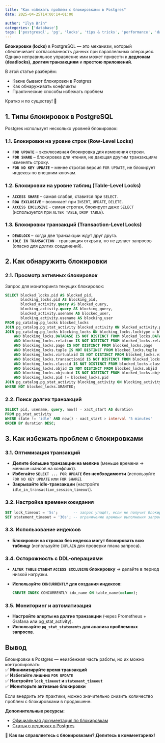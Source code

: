 ```yaml
---
title: "Как избежать проблем с блокировками в Postgres"
date: 2025-04-25T14:00:14+01:00

author: "Ilya Brin"
categories: ['database']
tags: ['postgresql', 'pg', 'locks', 'tips & tricks', 'performance', 'database', 'optimization']
---
```


**Блокировки (locks)** в PostgreSQL — это механизм, который обеспечивает согласованность данных при параллельных операциях. Однако неправильное управление ими может привести к **дедлокам (deadlocks)**, **долгим транзакциям** и **простою приложений**.  

В этой статье разберём:  

- Какие бывают блокировки в Postgres  
- Как обнаруживать конфликты  
- Практические способы избежать проблем  

Кратко и по существу! 🚀  

## **1. Типы блокировок в PostgreSQL**  

Postgres использует несколько уровней блокировок:  

### **1.1. Блокировки на уровне строк (Row-Level Locks)**  

- **`FOR UPDATE`** – эксклюзивная блокировка для изменения строки.  
- **`FOR SHARE`** – блокировка для чтения, не дающая другим транзакциям изменять строку.  
- **`FOR NO KEY UPDATE`** – менее строгая версия `FOR UPDATE`, не блокирует индексы по внешним ключам.  

### **1.2. Блокировки на уровне таблиц (Table-Level Locks)**  

- **`ACCESS SHARE`** – самая слабая, ставится при `SELECT`.  
- **`ROW EXCLUSIVE`** – возникает при `INSERT`, `UPDATE`, `DELETE`.  
- **`ACCESS EXCLUSIVE`** – самая строгая, блокирует даже `SELECT` (используется при `ALTER TABLE`, `DROP TABLE`).  

### **1.3. Блокировки транзакций (Transaction-Level Locks)**  

- **`DEADLOCK`** – когда две транзакции ждут друг друга.  
- **`IDLE IN TRANSACTION`** – транзакция открыта, но не делает запросов (опасно для долгих соединений).  

## **2. Как обнаружить блокировки**  

### **2.1. Просмотр активных блокировок**  

Запрос для мониторинга текущих блокировок:  

```sql
SELECT blocked_locks.pid AS blocked_pid,
       blocking_locks.pid AS blocking_pid,
       blocked_activity.query AS blocked_query,
       blocking_activity.query AS blocking_query,
       blocked_activity.usename AS blocked_user,
       blocking_activity.usename AS blocking_user
FROM pg_catalog.pg_locks blocked_locks
JOIN pg_catalog.pg_stat_activity blocked_activity ON blocked_activity.pid = blocked_locks.pid
JOIN pg_catalog.pg_locks blocking_locks ON blocking_locks.locktype = blocked_locks.locktype
    AND blocking_locks.DATABASE IS NOT DISTINCT FROM blocked_locks.DATABASE
    AND blocking_locks.relation IS NOT DISTINCT FROM blocked_locks.relation
    AND blocking_locks.page IS NOT DISTINCT FROM blocked_locks.page
    AND blocking_locks.tuple IS NOT DISTINCT FROM blocked_locks.tuple
    AND blocking_locks.virtualxid IS NOT DISTINCT FROM blocked_locks.virtualxid
    AND blocking_locks.transactionid IS NOT DISTINCT FROM blocked_locks.transactionid
    AND blocking_locks.classid IS NOT DISTINCT FROM blocked_locks.classid
    AND blocking_locks.objid IS NOT DISTINCT FROM blocked_locks.objid
    AND blocking_locks.objsubid IS NOT DISTINCT FROM blocked_locks.objsubid
    AND blocking_locks.pid != blocked_locks.pid
JOIN pg_catalog.pg_stat_activity blocking_activity ON blocking_activity.pid = blocking_locks.pid
WHERE NOT blocked_locks.GRANTED;
```

### **2.2. Поиск долгих транзакций**  

```sql
SELECT pid, usename, query, now() - xact_start AS duration
FROM pg_stat_activity
WHERE state != 'idle' AND now() - xact_start > interval '5 minutes'
ORDER BY duration DESC;
```

## **3. Как избежать проблем с блокировками**  

### **3.1. Оптимизация транзакций**  

- **Делите большие транзакции на мелкие** (меньше времени → меньше шансов на конфликт).  
- **Избегайте `SELECT ... FOR UPDATE` без необходимости** (используйте `FOR NO KEY UPDATE` или `FOR SHARE`).  
- **Закрывайте idle-транзакции** (настройте `idle_in_transaction_session_timeout`).  

### **3.2. Настройка времени ожидания**  

```sql
SET lock_timeout = '5s';       -- запрос упадёт, если не получит блокировку за 5 секунд
SET statement_timeout = '30s'; -- ограничение времени выполнения запроса
```

### **3.3. Использование индексов**  

- **Блокировки на строках без индекса могут блокировать всю таблицу** (используйте `EXPLAIN` для проверки плана запроса).  

### **3.4. Осторожность с DDL-операциями**  

- **`ALTER TABLE` ставит `ACCESS EXCLUSIVE` блокировку** → делайте в период низкой нагрузки.  
- **Используйте `CONCURRENTLY` для создания индексов**:  

  ```sql
  CREATE INDEX CONCURRENTLY idx_name ON table_name(column);
  ```

### **3.5. Мониторинг и автоматизация**  

- **Настройте алерты на долгие транзакции** (через Prometheus + Grafana или pg_stat_activity).  
- **Используйте `pg_stat_statements` для анализа проблемных запросов**.  

## **Вывод**  

Блокировки в Postgres — неизбежная часть работы, но их можно контролировать:  
✅ **Минимизируйте время транзакций**  
✅ **Избегайте лишних `FOR UPDATE`**  
✅ **Настройте `lock_timeout` и `statement_timeout`**  
✅ **Мониторьте активные блокировки**  

Если внедрить эти практики, можно значительно снизить количество проблем с блокировками в продакшене.  

**Дополнительные ресурсы:**  

- [Официальная документация по блокировкам](https://www.postgresql.org/docs/current/explicit-locking.html)  
- [Статья о дедлоках в Postgres](https://habr.com/ru/articles/465263/)  

🚀 **Как вы справляетесь с блокировками? Делитесь в комментариях!**
